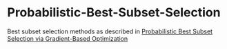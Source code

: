 # Probabilistic-Best-Subset-Selection

Best subset selection methods as described in [Probabilistic Best Subset Selection via Gradient-Based Optimization](https://arxiv.org/pdf/2006.06448.pdf)
